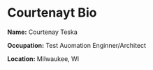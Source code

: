 # Courtenayt Bio

**Name:** Courtenay Teska

**Occupation:** Test Auomation Enginner/Architect
 
**Location:** Milwaukee, WI
